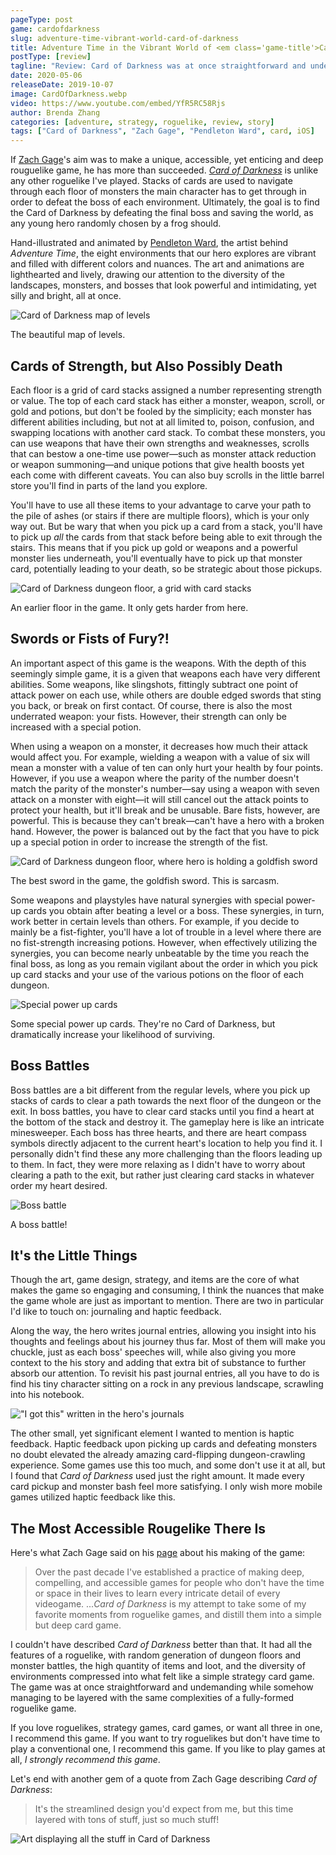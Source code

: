 ```yaml
---
pageType: post
game: cardofdarkness
slug: adventure-time-vibrant-world-card-of-darkness
title: Adventure Time in the Vibrant World of <em class='game-title'>Card of Darkness</em>
postType: [review]
tagline: "Review: Card of Darkness was at once straightforward and undemanding while somehow managing to be layered with the same complexities of a fully-formed roguelike game."
date: 2020-05-06
releaseDate: 2019-10-07
image: CardOfDarkness.webp
video: https://www.youtube.com/embed/YfR5RC58Rjs
author: Brenda Zhang
categories: [adventure, strategy, roguelike, review, story]
tags: ["Card of Darkness", "Zach Gage", "Pendleton Ward", card, iOS]
---
```


If [Zach Gage](http://www.stfj.net/)'s aim was to make a unique, accessible, yet enticing and deep rouguelike game, he has more than succeeded. [_Card of Darkness_](http://www.cardofdarkness.com/) is unlike any other roguelike I've played. Stacks of cards are used to navigate through each floor of monsters the main character has to get through in order to defeat the boss of each environment. Ultimately, the goal is to find the Card of Darkness by defeating the final boss and saving the world, as any young hero randomly chosen by a frog should.

Hand-illustrated and animated by [Pendleton Ward](https://twitter.com/buenothebear), the artist behind _Adventure Time_, the eight environments that our hero explores are vibrant and filled with different colors and nuances. The art and animations are lighthearted and lively, drawing our attention to the diversity of the landscapes, monsters, and bosses that look powerful and intimidating, yet silly and bright, all at once.

![Card of Darkness map of levels][image0]

<figcaption>The beautiful map of levels.</figcaption>

## Cards of Strength, but Also Possibly Death

Each floor is a grid of card stacks assigned a number representing strength or value. The top of each card stack has either a monster, weapon, scroll, or gold and potions, but don't be fooled by the simplicity; each monster has different abilities including, but not at all limited to, poison, confusion, and swapping locations with another card stack. To combat these monsters, you can use weapons that have their own strengths and weaknesses, scrolls that can bestow a one-time use power—such as monster attack reduction or weapon summoning—and unique potions that give health boosts yet each come with different caveats. You can also buy scrolls in the little barrel store you'll find in parts of the land you explore.

You'll have to use all these items to your advantage to carve your path to the pile of ashes (or stairs if there are multiple floors), which is your only way out. But be wary that when you pick up a card from a stack, you'll have to pick up _all_ the cards from that stack before being able to exit through the stairs. This means that if you pick up gold or weapons and a powerful monster lies underneath, you'll eventually have to pick up that monster card, potentially leading to your death, so be strategic about those pickups.

![Card of Darkness dungeon floor, a grid with card stacks][image1]

<figcaption>An earlier floor in the game. It only gets harder from here.</figcaption>

## Swords or Fists of Fury?!

An important aspect of this game is the weapons. With the depth of this seemingly simple game, it is a given that weapons each have very different abilities. Some weapons, like slingshots, fittingly subtract one point of attack power on each use, while others are double edged swords that sting you back, or break on first contact. Of course, there is also the most underrated weapon: your fists. However, their strength can only be increased with a special potion.

When using a weapon on a monster, it decreases how much their attack would affect you. For example, wielding a weapon with a value of six will mean a monster with a value of ten can only hurt your health by four points. However, if you use a weapon where the parity of the number doesn't match the parity of the monster's number—say using a weapon with seven attack on a monster with eight—it will still cancel out the attack points to protect your health, but it'll break and be unusable. Bare fists, however, are powerful. This is because they can't break—can't have a hero with a broken hand. However, the power is balanced out by the fact that you have to pick up a special potion in order to increase the strength of the fist.

![Card of Darkness dungeon floor, where hero is holding a goldfish sword][image2]

<figcaption>The best sword in the game, the goldfish sword. This is sarcasm.</figcaption>

Some weapons and playstyles have natural synergies with special power-up cards you obtain after beating a level or a boss. These synergies, in turn, work better in certain levels than others. For example, if you decide to mainly be a fist-fighter, you'll have a lot of trouble in a level where there are no fist-strength increasing potions. However, when effectively utilizing the synergies, you can become nearly unbeatable by the time you reach the final boss, as long as you remain vigilant about the order in which you pick up card stacks and your use of the various potions on the floor of each dungeon.

![Special power up cards][image3]

<figcaption>Some special power up cards. They're no Card of Darkness, but dramatically increase your likelihood of surviving.</figcaption>

## Boss Battles

Boss battles are a bit different from the regular levels, where you pick up stacks of cards to clear a path towards the next floor of the dungeon or the exit. In boss battles, you have to clear card stacks until you find a heart at the bottom of the stack and destroy it. The gameplay here is like an intricate minesweeper. Each boss has three hearts, and there are heart compass symbols directly adjacent to the current heart's location to help you find it. I personally didn't find these any more challenging than the floors leading up to them. In fact, they were more relaxing as I didn't have to worry about clearing a path to the exit, but rather just clearing card stacks in whatever order my heart desired.

![Boss battle][image4]

<figcaption>A boss battle!</figcaption>

## It's the Little Things

Though the art, game design, strategy, and items are the core of what makes the game so engaging and consuming, I think the nuances that make the game whole are just as important to mention. There are two in particular I'd like to touch on: journaling and haptic feedback.

Along the way, the hero writes journal entries, allowing you insight into his thoughts and feelings about his journey thus far. Most of them will make you chuckle, just as each boss' speeches will, while also giving you more context to the his story and adding that extra bit of substance to further absorb our attention. To revisit his past journal entries, all you have to do is find his tiny character sitting on a rock in any previous landscape, scrawling into his notebook.

!["I got this" written in the hero's journals][image5]

The other small, yet significant element I wanted to mention is haptic feedback. Haptic feedback upon picking up cards and defeating monsters no doubt elevated the already amazing card-flipping dungeon-crawling experience. Some games use this too much, and some don't use it at all, but I found that _Card of Darkness_ used just the right amount. It made every card pickup and monster bash feel more satisfying. I only wish more mobile games utilized haptic feedback like this.

## The Most Accessible Rougelike There Is

Here's what Zach Gage said on his [page](http://www.stfj.net/index2.php?year=2019&project=art/2019/Card%20of%20Darkness) about his making of the game:

> Over the past decade I've established a practice of making deep, compelling, and accessible games for people who don't have the time or space in their lives to learn every intricate detail of every videogame. ..._Card of Darkness_ is my attempt to take some of my favorite moments from roguelike games, and distill them into a simple but deep card game.

I couldn't have described _Card of Darkness_ better than that. It had all the features of a roguelike, with random generation of dungeon floors and monster battles, the high quantity of items and loot, and the diversity of environments compressed into what felt like a simple strategy card game. The game was at once straightforward and undemanding while somehow managing to be layered with the same complexities of a fully-formed roguelike game.

If you love roguelikes, strategy games, card games, or want all three in one, I recommend this game. If you want to try roguelikes but don't have time to play a conventional one, I recommend this game. If you like to play games at all, _I strongly recommend this game_.

Let's end with another gem of a quote from Zach Gage describing _Card of Darkness_:

> It's the streamlined design you'd expect from me, but this time layered with tons of stuff, just so much stuff!

![Art displaying all the stuff in Card of Darkness][image6]

[image0]: ../../../images/post/cardofdarkness/CardOfDarkness0.webp
[image1]: ../../../images/post/cardofdarkness/CardOfDarkness1.webp
[image2]: ../../../images/post/cardofdarkness/CardOfDarkness2.webp
[image3]: ../../../images/post/cardofdarkness/CardOfDarkness3.webp
[image4]: ../../../images/post/cardofdarkness/CardOfDarkness4.webp
[image5]: ../../../images/post/cardofdarkness/CardOfDarkness5.webp
[image6]: ../../../images/post/cardofdarkness/CardOfDarkness6.webp

